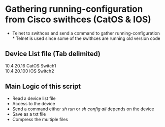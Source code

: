# Gathering running-configuration from Cisco swithces (CatOS & IOS)

  - Telnet to swithces and send a command to gather running-configuration  
  \* Telnet is used since some of the swithces are running old version code  


## Device List file (Tab delimited)
10.4.20.16 CatOS Switch1  
10.4.20.100 IOS Switch2

## Main Logic of this script  
  - Read a device list file  
  - Access to the device  
  - Send a command either <em><string>sh run</string></em> or <em><string>sh config all</string></em> depends on the device
  - Save as a txt file
  - Compress the multiple files
